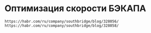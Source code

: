 # Оптимизация скорости БЭКАПА
```
https://habr.com/ru/company/southbridge/blog/328056/
https://habr.com/ru/company/southbridge/blog/328058/
```
